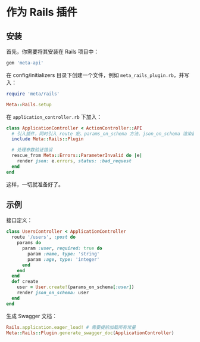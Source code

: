 # 作为 Rails 插件

## 安装

首先，你需要将其安装在 Rails 项目中：

```ruby
gem 'meta-api'
```

在 config/initializers 目录下创建一个文件，例如 `meta_rails_plugin.rb`，并写入：

```ruby
require 'meta/rails'

Meta::Rails.setup
```

在 `application_controller.rb` 下加入：

```ruby
class ApplicationController < ActionController::API
  # 引入插件，同时引入 route 宏、params_on_schema 方法、json_on_schema 渲染器
  include Meta::Rails::Plugin

  # 处理参数验证错误
  rescue_from Meta::Errors::ParameterInvalid do |e|
    render json: e.errors, status: :bad_request
  end
end
```

这样，一切就准备好了。

## 示例

接口定义：

```ruby
class UsersController < ApplicationController
  route '/users', :post do
    params do
      param :user, required: true do
        param :name, type: 'string'
        param :age, type: 'integer'
      end
    end
  end
  def create
    user = User.create!(params_on_schema[:user])
    render json_on_schema: user
  end
end
```

生成 Swagger 文档：

```ruby
Rails.application.eager_load! # 需要提前加载所有常量
Meta::Rails::Plugin.generate_swagger_doc(ApplicationController)
```
